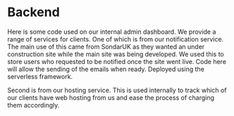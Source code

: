 # Backend

Here is some code used on our internal admin dashboard.
We provide a range of services for clients. One of which 
is from our notification service. The main use of this
came from SondarUK as they wanted an under construction site
while the main site was being developed. We used this to store
users who requested to be notified once the site went live.
Code here will allow the sending of the emails when ready.
Deployed using the serverless framework.

Second is from our hosting service. This is used internally
to track which of our clients have web hosting from us and 
ease the process of charging them accordingly.